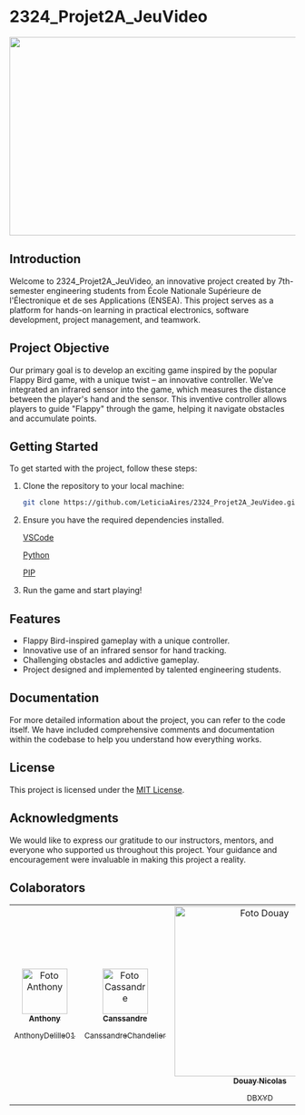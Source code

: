 # 2324_Projet2A_JeuVideo

<img src= "https://github.com/LeticiaAires/2324_Projet2A_JeuVideo/blob/05134fcbd3d17272d257292526df58450ef45b0c/flappy-bird-game.gif" width="2001px;" height="350px"/>

## Introduction

Welcome to 2324_Projet2A_JeuVideo, an innovative project created by 7th-semester engineering students from École Nationale Supérieure de l'Électronique et de ses Applications (ENSEA). This project serves as a platform for hands-on learning in practical electronics, software development, project management, and teamwork.

## Project Objective

Our primary goal is to develop an exciting game inspired by the popular Flappy Bird game, with a unique twist – an innovative controller. We've integrated an infrared sensor into the game, which measures the distance between the player's hand and the sensor. This inventive controller allows players to guide "Flappy" through the game, helping it navigate obstacles and accumulate points.

## Getting Started

To get started with the project, follow these steps:

1. Clone the repository to your local machine:

   ```bash
   git clone https://github.com/LeticiaAires/2324_Projet2A_JeuVideo.git
   ```

2. Ensure you have the required dependencies installed.

   [VSCode](https://code.visualstudio.com/download)
 
   [Python]( https://www.python.org/downloads/)
 
   [PIP](https://bootstrap.pypa.io/get-pip.py)

4. Run the game and start playing!

## Features

- Flappy Bird-inspired gameplay with a unique controller.
- Innovative use of an infrared sensor for hand tracking.
- Challenging obstacles and addictive gameplay.
- Project designed and implemented by talented engineering students.

## Documentation

For more detailed information about the project, you can refer to the code itself. We have included comprehensive comments and documentation within the codebase to help you understand how everything works.

## License

This project is licensed under the [MIT License](LICENSE.md).

## Acknowledgments

We would like to express our gratitude to our instructors, mentors, and everyone who supported us throughout this project. Your guidance and encouragement were invaluable in making this project a reality.

## Colaborators

<table>
  <tr>
    <td align="center">
      <a href="#">
        <img src="https://github.com/LeticiaAires/2324_Projet2A_JeuVideo/assets/72623771/5505d1c3-9542-42c9-acf4-9bb660f0bbe1" width="80px;" alt="Foto Anthony"/>
        <sub>
          <b>Anthony </b>
          </p>AnthonyDelille01     
        </sub>
      </a>
    </td>
    <td align="center">
      <a href="#">
        <img src="https://media-cdg4-1.cdn.whatsapp.net/v/t61.24694-24/319927329_5607935222638596_1485755097495570538_n.jpg?ccb=11-4&oh=01_AdRmTRulYoBm9-qDTd_RLVVB3TG0A8qT5PDsclY1tCgE4w&oe=6528CF33&_nc_sid=000000&_nc_cat=102" width="80px;" alt="Foto Cassandre"/><br>
        <sub>
          <b>Canssandre   </b>
          </p>CanssandreChandelier   
        </sub>
      </a>
      <td align="center">
      <a href="#">
        <img src="https://github.com/LeticiaAires/2324_Projet2A_JeuVideo/assets/72623771/3ecd7259-cbc6-4b93-97f0-f6eb18d49778" width="300px;" alt="Foto Douay"/><br>
        <sub>
          <b>Douay Nicolas</b>
          </p>DBXYD
        </sub>
      </a>
    </td>
    <td align="center">
      <a href="#">
        <img src="https://avatars.githubusercontent.com/u/72623771?v=4" width="100px;" alt="Foto Letícia Aires"/><br>
        <sub>
          <b>Letícia Aires</b>
          </p>LeticiaAires
        </sub>
      </a>
    </td>
    <td align="center">
      <a href="#">
        <img src="https://github.com/LeticiaAires/2324_Projet2A_JeuVideo/assets/72623771/4605dedf-b6fe-40c7-aaef-43ff2cb8851c" width="90px;" alt="Foto Mael"/><br>
        <sub>
          <b>Mael Doublet</b>
          </p>MaelDoublet
        </sub>
      </a>
      <td align="center">
      <a href="#">
        <img src="https://avatars.githubusercontent.com/u/127218021?v=4" width="180px;" alt="Foto Mantou"/><br>
        <sub>
          <b>Mantou</b>
          </p>Mansko09
        </sub>
      </a>
<td align="center">
      <a href="#">
        <img src="https://avatars.githubusercontent.com/u/145472508?v=4" width="70px;" alt="Foto Mathieu"/><br>
        <sub>
          <b>Mathieu Daubercies</b>
          </p>MathieuDaubercies
        </sub>
      </a>
      <td align="center">
      <a href="#">
        <img src="https://media-cdg4-1.cdn.whatsapp.net/v/t61.24694-24/300547036_8321720384512556_3034995856274710036_n.jpg?ccb=11-4&oh=01_AdTjcMhZQtmgmbcXxp0lczfCsdXMi-K0WxCGu6ISQSq6lQ&oe=6528D062&_nc_sid=000000&_nc_cat=104" width="100px;"/><br>
        <sub>
          <b>Solène</b>
          </p>salom0701
        </sub>
      </a>
      <td align="center">
      <a href="#">
        <img src="https://github.com/LeticiaAires/2324_Projet2A_JeuVideo/assets/72623771/bb0cfae5-006b-4f95-b1c8-3d1f7d9a9a38" width="150px;" alt="Foto Romain"/><br>
        <sub>
          <b>Romain</b>
          </p>Romain04G
        </sub>
      </a>
      <td align="center">
      <a href="#">
        <img src="https://github.com/LeticiaAires/2324_Projet2A_JeuVideo/assets/72623771/1c6eb7de-7f9c-4a59-8a07-3fc67c5e6bac" width="190px;" alt="Foto Zineb"/><br>
        <sub>
          <b>Zineb</b>
          </p>Ninevv
        </sub>
      </a>
